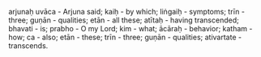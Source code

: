 arjunaḥ uvāca - Arjuna said; kaiḥ - by which; liṅgaiḥ - symptoms; trīn - three; guṇān - qualities; etān - all these; atītaḥ - having transcended; bhavati - is; prabho - O my Lord; kim - what; ācāraḥ - behavior; katham - how; ca - also; etān - these; trīn - three; guṇān - qualities; ativartate - transcends.